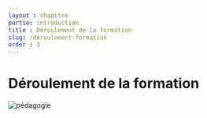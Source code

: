 ```yaml
---
layout : chapitre
partie: introduction
title : Déroulement de la formation 
slug: /déroulement-formation 
order : 3
---
```



# Déroulement de la formation 


![pédagogie](/tuto-developpeur/images/introduction/introduction/pédagogie.svg)
